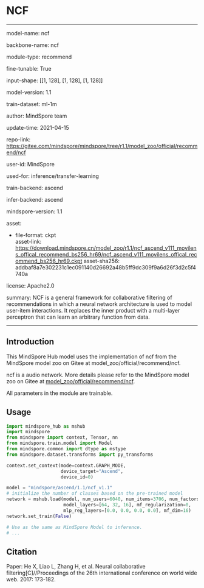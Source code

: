 # NCF

---

model-name: ncf

backbone-name: ncf

module-type: recommend

fine-tunable: True

input-shape: [[1, 128], [1, 128], [1, 128]]

model-version: 1.1

train-dataset: ml-1m

author: MindSpore team

update-time: 2021-04-15

repo-link: <https://gitee.com/mindspore/mindspore/tree/r1.1/model_zoo/official/recommend/ncf>

user-id: MindSpore

used-for: inference/transfer-learning

train-backend: ascend

infer-backend: ascend

mindspore-version: 1.1

asset:

  -
    file-format: ckpt  
    asset-link: <https://download.mindspore.cn/model_zoo/r1.1/ncf_ascend_v111_movilens_offical_recommend_bs256_hr69/ncf_ascend_v111_movilens_offical_recommend_bs256_hr69.ckpt>
    asset-sha256: addbaf8a7e302231c1ec091140d26692a48b5ff9dc309f9a6d26f3d2c5f4740a

license: Apache2.0

summary: NCF is a general framework for collaborative filtering of recommendations in which a neural network architecture is used to model user-item interactions.  It replaces the inner product with a multi-layer perceptron that can learn an arbitrary function from data.

---

## Introduction

This MindSpore Hub model uses the implementation of ncf from the MindSpore model zoo on Gitee at model_zoo/official/recommend/ncf.

ncf is a audio network. More details please refer to the MindSpore model zoo on Gitee at [model_zoo/official/recommend/ncf](https://gitee.com/mindspore/mindspore/blob/r1.1/model_zoo/official/recommend/ncf/README.md).

All parameters in the module are trainable.

## Usage

```python
import mindspore_hub as mshub
import mindspore
from mindspore import context, Tensor, nn
from mindspore.train.model import Model
from mindspore.common import dtype as mstype
from mindspore.dataset.transforms import py_transforms

context.set_context(mode=context.GRAPH_MODE,
                    device_target="Ascend",
                    device_id=0)

model = "mindspore/ascend/1.1/ncf_v1.1"
# initialize the number of classes based on the pre-trained model
network = mshub.load(model, num_users=6040, num_items=3706, num_factors=16,
                     model_layers=[64, 32, 16], mf_regularization=0,
                     mlp_reg_layers=[0.0, 0.0, 0.0, 0.0], mf_dim=16)
network.set_train(False)

# Use as the same as MindSpore Model to inference.
# ...
```

## Citation

Paper:  He X, Liao L, Zhang H, et al. Neural collaborative filtering[C]//Proceedings of the 26th international conference on world wide web. 2017: 173-182.
